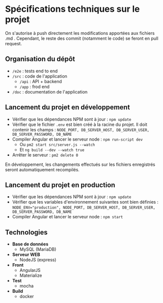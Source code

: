 # Spécifications techniques sur le projet

On s'autorise à push directement les modifications apportées aux fichiers .md .
Cependant, le reste des commit (notamment le code) se feront en pull request.

## Organisation du dépôt
* `/e2e` : tests end to end
* `/src` : code de l'application
	* `/api` : API + backend
	* `/app` : frod end
* `/doc` : documentation de l'application


## Lancement du projet en développement
* Vérifier que les dépendances NPM sont à jour : `npm update`
* Vérifier que le fichier `.env` est bien créé à la racine du projet. Il doit contenir les champs : `NODE_PORT, DB_SERVER_HOST, DB_SERVER_USER, DB_SERVER_PASSWORD, DB_NAME`
* Compiler Angular et lancer le serveur node : `npm run-script dev`
	* Ou `pm2 start src/server.js --watch`
	* Et `ng build --dev --watch true`
* Arrêter le serveur : `pm2 delete 0`

En développement, les changements effectués sur les fichiers enregistrés seront automatiquement recompilés.

## Lancement du projet en production
* Vérifier que les dépendances NPM sont à jour : `npm update`
* Vérifier que les variables d'environnement suivantes sont bien définies : `NODE_ENV="production", NODE_PORT, DB_SERVER_HOST, DB_SERVER_USER, DB_SERVER_PASSWORD, DB_NAME`
* Compiler Angular et lancer le serveur node : `npm start`

## Technologies
* __Base de données__
  * MySQL (MariaDB)
* __Serveur WEB__
  * NodeJS (express)
* __Front__
  * AngularJS
  * Materialize
* __Test__
  * mocha
* __Build__
  * docker
